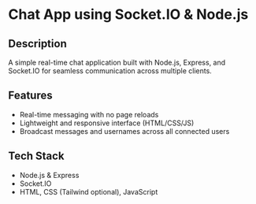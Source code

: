 # Chat App using Socket.IO & Node.js

## Description
A simple real-time chat application built with Node.js, Express, and Socket.IO for seamless communication across multiple clients.

## Features
- Real-time messaging with no page reloads
- Lightweight and responsive interface (HTML/CSS/JS)
- Broadcast messages and usernames across all connected users

## Tech Stack
- Node.js & Express
- Socket.IO
- HTML, CSS (Tailwind optional), JavaScript
